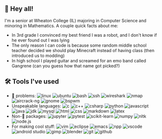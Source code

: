 ## 👋 Hey all!
I'm a senior at Wheaton College (IL) majoring in Computer Science and minoring in Mathematics. A couple quick facts about me:
* In 3rd grade I convinced my best friend I was a robot, and I don't know if he ever found out I was lying
* The only reason I can code is because some random middle school teacher decided we should play Minecraft instead of having class (then introduced us to modding)
* In high school I played guitar and screamed for an emo band called Gangrene (can you guess how that name got picked?)
## 🛠️ Tools I've used
* 🐧 problems:
  ![linux](https://img.shields.io/badge/Linux-333238?logo=linux)
  ![ubuntu](https://img.shields.io/badge/Ubuntu-E95420?logo=ubuntu&logoColor=white)
  ![bash](https://img.shields.io/badge/Bash_Scripting-4EAA25?logo=gnu-bash&logoColor=white)
  ![ssh](https://img.shields.io/badge/ssh-red)
  ![wireshark](https://img.shields.io/badge/Wireshark-1679A7?logo=wireshark)
  ![nmap](https://img.shields.io/badge/Nmap-purple)
  ![aircrack-ng](https://img.shields.io/badge/aircrack--ng-grey)
  ![gnome](https://img.shields.io/badge/Gnome-4A86CF?logo=gnome&logoColor=white)
  ![bspwm](https://img.shields.io/badge/bspwm-2E2E2E?logo=bspwm&logoColor=white)
* Unspeakable languages:
  ![c](https://img.shields.io/badge/C-333238?logo=c&labelColor=grey&color=4A86CF)
  ![c++](https://img.shields.io/badge/C%2B%2B-00599C?logo=c%2B%2B)
  ![csharp](https://img.shields.io/badge/C%23-333238?logo=csharp)
  ![python](https://img.shields.io/badge/Python-333238?logo=python&color=1679A7&logoColor=yellow)
  ![javascript](https://img.shields.io/badge/Javascript-F7DF1E?logo=javascript&logoColor=black)
  ![java](https://img.shields.io/badge/Java-orange)
  ![jdk](https://img.shields.io/badge/OpenJDK-333238?logo=openjdk&color=E95420&logoColor=white)
  ![mysql](https://img.shields.io/badge/MySQL-333238?logo=mysql&color=darkblue&logoColor=white)
  ![html](https://img.shields.io/badge/HTML5-333238?logo=html5)
  ![css](https://img.shields.io/badge/CSS3-333238?logo=css3&logoColor=cyan)
  ![markdown](https://img.shields.io/badge/Markdown-333238?logo=markdown)
  ![latex](https://img.shields.io/badge/LaTeX-333238?logo=latex&color=aliceblue&logoColor=grey)
* Non-🎄 packages:
  ![jupyter](https://img.shields.io/badge/Jupyter-333238?logo=jupyter&color=E5E2D4)
  ![pytest](https://img.shields.io/badge/pytest-333238?logo=pytest&color=A69643)
  ![scikit-learn](https://img.shields.io/badge/scikit--learn-333238?logo=scikitlearn&color=grey&logoColor=yellow)
  ![numpy](https://img.shields.io/badge/numpy-333238?logo=numpy)
  ![nltk](https://img.shields.io/badge/nltk-green)
  ![node.js](https://img.shields.io/badge/Node.js-339933?logo=node.js&logoColor=white)
* For making cool stuff:
  ![vim](https://img.shields.io/badge/Vim-333238?logo=vim&color=white&logoColor=019733)
  ![eclipse](https://img.shields.io/badge/Eclipse-2C2255?logo=eclipse)
  ![emacs](https://img.shields.io/badge/Emacs-333238?logo=gnuemacs&color=252525&logoColor=lightpurple)
  ![npp](https://img.shields.io/badge/Notepad%2B%2B-90E59A?logo=notepad%2B%2B&logoColor=black)
  ![vscode](https://img.shields.io/badge/VS_Code-333238?logo=visualstudiocode&color=212131&logoColor=007ACC)
  ![android studio](https://img.shields.io/badge/Android_Studio-333238?logo=androidstudio)
  ![gimp](https://img.shields.io/badge/GIMP-5C5543?logo=gimp)
  ![blender](https://img.shields.io/badge/Blender-E87D0D?logo=blender&logoColor=white)
  ![git](https://img.shields.io/badge/Git-333238?logo=git)
  ![github](https://img.shields.io/badge/GitHub-333238?logo=github)
